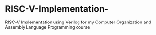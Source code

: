 # RISC-V-Implementation-
RISC-V Implementation  using Verilog for my Computer Organization and Assembly Language Programming course
